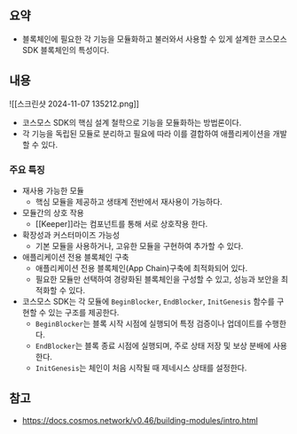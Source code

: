 ## 요약
- 블록체인에 필요한 각 기능을 모듈화하고 불러와서 사용할 수 있게 설계한 코스모스 SDK 블록체인의 특성이다.
## 내용
![[스크린샷 2024-11-07 135212.png]]
- 코스모스 SDK의 핵심 설계 철학으로 기능을 모듈화하는 방법론이다.
- 각 기능을 독립된 모듈로 분리하고 필요에 따라 이를 결합하여 애플리케이션을 개발할 수 있다.
### 주요 특징
- 재사용 가능한 모듈
	- 핵심 모듈을 제공하고 생태계 전반에서 재사용이 가능하다.
- 모듈간의 상호 작용
	- [[Keeper]]라는 컴포넌트를 통해 서로 상호작용 한다.
- 확장성과 커스터마이즈 가능성
	- 기본 모듈을 사용하거나, 고유한 모듈을 구현하여 추가할 수 있다.
- 애플리케이션 전용 블록체인 구축
	- 애플리케이션 전용 블록체인(App Chain)구축에 최적화되어 있다. 
	- 필요한 모듈만 선택하여 경량화된 블록체인을 구성할 수 있고, 성능과 보안을 최적화할 수 있다.
- 코스모스 SDK는 각 모듈에 `BeginBlocker`, `EndBlocker`, `InitGenesis` 함수를 구현할 수 있는 구조를 제공한다.
	- `BeginBlocker`는 블록 시작 시점에 실행되어 특정 검증이나 업데이트를 수행한다.
	- `EndBlocker`는 블록 종료 시점에 실행되며, 주로 상태 저장 및 보상 분배에 사용한다.
	- `InitGenesis`는 체인이 처음 시작될 때 제네시스 상태를 설정한다.
## 참고
- https://docs.cosmos.network/v0.46/building-modules/intro.html